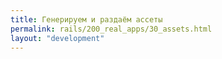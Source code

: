 ```yaml
---
title: Генерируем и раздаём ассеты
permalink: rails/200_real_apps/30_assets.html
layout: "development"
---
```

